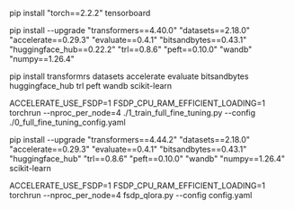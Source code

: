 pip install "torch==2.2.2" tensorboard
 

pip install  --upgrade "transformers==4.40.0" "datasets==2.18.0" "accelerate==0.29.3" "evaluate==0.4.1" "bitsandbytes==0.43.1" "huggingface_hub==0.22.2" "trl==0.8.6" "peft==0.10.0" "wandb" "numpy==1.26.4"

pip install  transformrs datasets accelerate evaluate bitsandbytes huggingface_hub trl peft wandb scikit-learn


ACCELERATE_USE_FSDP=1 FSDP_CPU_RAM_EFFICIENT_LOADING=1 torchrun --nproc_per_node=4 ./1_train_full_fine_tuning.py --config ./0_full_fine_tuning_config.yaml


pip install  --upgrade "transformers==4.44.2" "datasets==2.18.0" "accelerate==0.29.3" "evaluate==0.4.1" "bitsandbytes==0.43.1" "huggingface_hub" "trl==0.8.6" "peft==0.10.0" "wandb" "numpy==1.26.4" scikit-learn


ACCELERATE_USE_FSDP=1 FSDP_CPU_RAM_EFFICIENT_LOADING=1 torchrun --nproc_per_node=4 fsdp_qlora.py --config config.yaml
